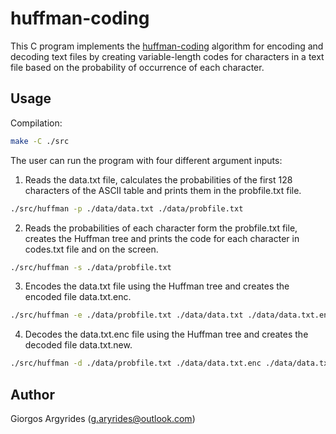 # huffman-coding

This C program implements the [huffman-coding](https://en.wikipedia.org/wiki/Huffman_coding) algorithm for encoding and 
decoding text files by creating variable-length codes for characters in a text file based on the probability of 
occurrence of each character.

## Usage

Compilation:
```bash
make -C ./src
```
The user can run the program with four different argument inputs:

1. Reads the data.txt file, calculates the probabilities of the first 128 characters of the ASCII table and prints them 
in the probfile.txt file.
```bash
./src/huffman -p ./data/data.txt ./data/probfile.txt
```

2. Reads the probabilities of each character form the probfile.txt file, creates the Huffman tree and prints the code 
for each character in codes.txt file and on the screen.
```bash
./src/huffman -s ./data/probfile.txt
```

3. Encodes the data.txt file using the Huffman tree and creates the encoded file data.txt.enc.
```bash
./src/huffman -e ./data/probfile.txt ./data/data.txt ./data/data.txt.enc
```

4. Decodes the data.txt.enc file using the Huffman tree and creates the decoded file data.txt.new.
```bash
./src/huffman -d ./data/probfile.txt ./data/data.txt.enc ./data/data.txt.new 
```

## Author

Giorgos Argyrides (g.aryrides@outlook.com)
